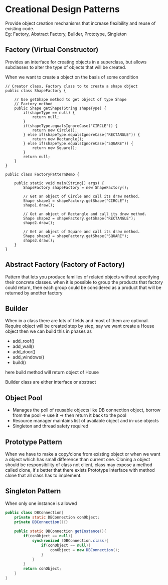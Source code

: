 # Creational Design Patterns 
Provide object creation mechanisms that increase flexibility and reuse of existing code.
<br>Eg: Factory, Abstract Factory, Builder, Prototype, Singleton

## Factory (Virtual Constructor)
Provides an interface for creating objects in a superclass, but allows subclasses to alter the type of objects that will be created.

When we want to create a object on the basis of some condition
```
// Creator class, Factory class to to create a shape object
public class ShapeFactory {

    // Use getShape method to get object of type Shape
    // Factory method
    public Shape getShape(String shapeType) {
        if(shapeType == null) {
            return null;
        }
        if(shapeType.equalsIgnoreCase("CIRCLE")) {
            return new Circle();
        } else if(shapeType.equalsIgnoreCase("RECTANGLE")) {
            return new Rectangle();
        } else if(shapeType.equalsIgnoreCase("SQUARE")) {
            return new Square();
        }
        return null;
    }
}

public class FactoryPatternDemo {

    public static void main(String[] args) {
        ShapeFactory shapeFactory = new ShapeFactory();

        // Get an object of Circle and call its draw method.
        Shape shape1 = shapeFactory.getShape("CIRCLE");
        shape1.draw();

        // Get an object of Rectangle and call its draw method.
        Shape shape2 = shapeFactory.getShape("RECTANGLE");
        shape2.draw();

        // Get an object of Square and call its draw method.
        Shape shape3 = shapeFactory.getShape("SQUARE");
        shape3.draw();
    }
}

```

## Abstract Factory (Factory of Factory)
Pattern that lets you produce families of related objects without specifying their concrete classes. when it is possible to group the products that factory could return, then each group could be considered as a product that will be returned by another factory

## Builder
When in a class there are lots of fields and most of them are optional. Require object will be created step by step, say we want create a House object then we can build this in phases as
- add_roof()
- add_wall()
- add_door()
- add_windows()
- build() 

here build method will return object of House

Builder class are either interface or abstract

## Object Pool
- Manages the poll of reusable objects like DB connection object, borrow from the pool -> use it -> then return it back to the pool
- Resource manager maintains list of available object and in-use objects
- Singleton and thread safety required

## Prototype Pattern
When we have to make a copy/clone from existing object or when we want a object which has small difference than current one. Cloning a object should be responsibility of class not client, class may expose a method called clone, it's better that there exists Prototype interface with method clone that all class has to implement.

## Singleton Pattern
When only one instance is allowed

```java
public class DBConnection{
    private static DBConnection conObject;
    private DBConnection(){}
    
    public static DBConnection getInstance(){
        if(conObject == null){
            synchronized (DBConnection.class){
                if(conObject == null){
                    conObject = new DBConnection();
                }
            }
        }
        return conObject;
    }
}

```